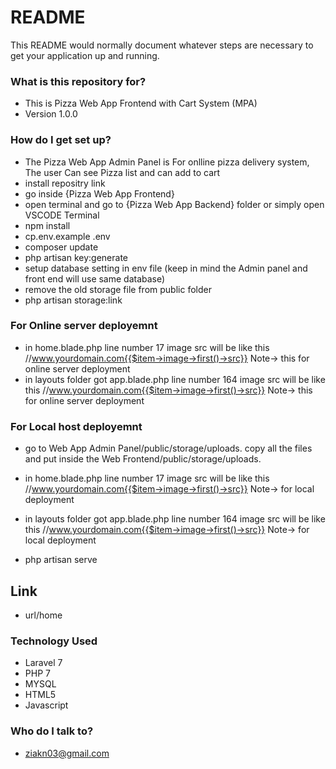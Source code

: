 # README #

This README would normally document whatever steps are necessary to get your application up and running.

### What is this repository for? ###

* This is Pizza Web App Frontend with Cart System  (MPA)
* Version 1.0.0

### How do I get set up? ###

* The Pizza Web App Admin Panel is For onlline pizza delivery system, The user Can see Pizza list and can add to cart
* install repositry link 
* go inside {Pizza Web App Frontend} 
* open terminal and go to {Pizza Web App Backend} folder or simply open VSCODE Terminal
* npm install
* cp.env.example .env
* composer update
* php artisan key:generate
* setup database setting in env file (keep in mind the Admin panel and front end will use same database)
* remove the old storage file from public folder
* php artisan storage:link

### For Online server deployemnt ###
* in home.blade.php line number 17 image src will be like this //www.yourdomain.com{{$item->image->first()->src}}   Note-> this for online server deployment
* in layouts folder got app.blade.php line number 164 image src will be like this //www.yourdomain.com{{$item->image->first()->src}}   Note-> this for online server deployment

### For Local host deployemnt ###
*  go to Web App Admin Panel/public/storage/uploads.  copy all the files and put inside the  Web Frontend/public/storage/uploads.
* in home.blade.php line number 17 image src will be like this //www.yourdomain.com{{$item->image->first()->src}}   Note->  for local deployment
* in layouts folder got app.blade.php line number 164 image src will be like this //www.yourdomain.com{{$item->image->first()->src}}   Note-> for local deployment


* php artisan serve

## Link ##

* url/home       

### Technology Used ###

* Laravel 7
* PHP 7
* MYSQL 
* HTML5
* Javascript

### Who do I talk to? ###

* ziakn03@gmail.com